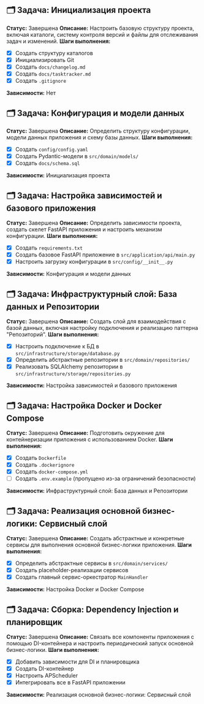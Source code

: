 ## 🗂️ Задача: Инициализация проекта

**Статус:** Завершена
**Описание:** Настроить базовую структуру проекта, включая каталоги, систему контроля версий и файлы для отслеживания задач и изменений.
**Шаги выполнения:**
- [x] Создать структуру каталогов
- [x] Инициализировать Git
- [x] Создать `docs/changelog.md`
- [x] Создать `docs/tasktracker.md`
- [x] Создать `.gitignore`

**Зависимости:** Нет

## 🗂️ Задача: Конфигурация и модели данных

**Статус:** Завершена
**Описание:** Определить структуру конфигурации, модели данных приложения и схему базы данных.
**Шаги выполнения:**
- [x] Создать `config/config.yaml`
- [x] Создать Pydantic-модели в `src/domain/models/`
- [x] Создать `docs/schema.sql`

**Зависимости:** Инициализация проекта

## 🗂️ Задача: Настройка зависимостей и базового приложения

**Статус:** Завершена
**Описание:** Определить зависимости проекта, создать скелет FastAPI приложения и настроить механизм конфигурации.
**Шаги выполнения:**
- [x] Создать `requirements.txt`
- [x] Создать базовое FastAPI приложение в `src/application/api/main.py`
- [x] Настроить загрузку конфигурации в `src/config/__init__.py`

**Зависимости:** Конфигурация и модели данных

## 🗂️ Задача: Инфраструктурный слой: База данных и Репозитории

**Статус:** Завершена
**Описание:** Создать слой для взаимодействия с базой данных, включая настройку подключения и реализацию паттерна "Репозиторий".
**Шаги выполнения:**
- [x] Настроить подключение к БД в `src/infrastructure/storage/database.py`
- [x] Определить абстрактные репозитории в `src/domain/repositories/`
- [x] Реализовать SQLAlchemy репозитории в `src/infrastructure/storage/repositories.py`

**Зависимости:** Настройка зависимостей и базового приложения

## 🗂️ Задача: Настройка Docker и Docker Compose

**Статус:** Завершена
**Описание:** Подготовить окружение для контейнеризации приложения с использованием Docker.
**Шаги выполнения:**
- [x] Создать `Dockerfile`
- [x] Создать `.dockerignore`
- [x] Создать `docker-compose.yml`
- [ ] Создать `.env.example` (пропущено из-за ограничений безопасности)

**Зависимости:** Инфраструктурный слой: База данных и Репозитории

## 🗂️ Задача: Реализация основной бизнес-логики: Сервисный слой

**Статус:** Завершена
**Описание:** Создать абстрактные и конкретные сервисы для выполнения основной бизнес-логики приложения.
**Шаги выполнения:**
- [x] Определить абстрактные сервисы в `src/domain/services/`
- [x] Создать placeholder-реализации сервисов
- [x] Создать главный сервис-оркестратор `MainHandler`

**Зависимости:** Настройка Docker и Docker Compose

## 🗂️ Задача: Сборка: Dependency Injection и планировщик

**Статус:** Завершена
**Описание:** Связать все компоненты приложения с помощью DI-контейнера и настроить периодический запуск основной бизнес-логики.
**Шаги выполнения:**
- [x] Добавить зависимости для DI и планировщика
- [x] Создать DI-контейнер
- [x] Настроить APScheduler
- [x] Интегрировать все в FastAPI приложении

**Зависимости:** Реализация основной бизнес-логики: Сервисный слой
